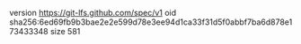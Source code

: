 version https://git-lfs.github.com/spec/v1
oid sha256:6ed69fb9b3bae2e2e599d78e3ee94d1ca33f31d5f0abbf7ba6d878e173433348
size 581
